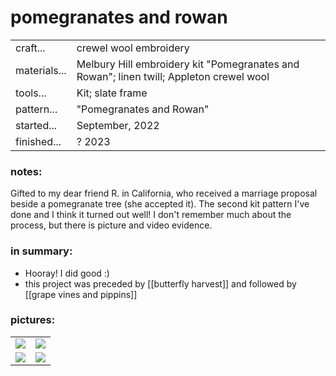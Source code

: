 # pomegranates and rowan

|||
|-|-| 
|craft...| crewel wool embroidery
|materials...| Melbury Hill embroidery kit "Pomegranates and Rowan"; linen twill; Appleton crewel wool
|tools...| Kit; slate frame
|pattern...| "Pomegranates and Rowan"
|started...| September, 2022
|finished...| ? 2023

### notes:

Gifted to my dear friend R. in California, who received a marriage proposal beside a pomegranate tree (she accepted it). The second kit pattern I've done and I think it turned out well! I don't remember much about the process, but there is picture and video evidence.

### in summary:

* Hooray! I did good :)
* this project was preceded by [[butterfly harvest]] and followed by [[grape vines and pippins]]

### pictures:

<table>
	<tr>
		<td><img src="{{ site.baseurl }}\assets\pomegranates and rowan\pr 1.jpg"/></td>
		<td><img src="{{ site.baseurl }}\assets\pomegranates and rowan\pr 2.jpg"/></td>
	</tr>
	<tr>
		<td><img src="{{ site.baseurl }}\assets\pomegranates and rowan\pr 3.jpg"/></td>
		<td><img src="{{ site.baseurl }}\assets\pomegranates and rowan\pr 4.jpg"/></td>
	</tr>
	<!-- <tr>
		<td><img src="{{ site.baseurl }}\assets\pomegranates and rowan\pr 5.jpg"/></td>
	</tr> -->
</table>